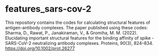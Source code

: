 # features_sars-cov-2
This repository contains the codes for calculating structural features of antigen-antibody complexes.
The paper published using these codes:
Sharma, D., Rawat, P., Janakiraman, V., & Gromiha, M. M. (2022). Elucidating important structural features for the binding affinity of spike - SARS-CoV-2 neutralizing antibody complexes. Proteins, 90(3), 824–834. https://doi.org/10.1002/prot.26277
